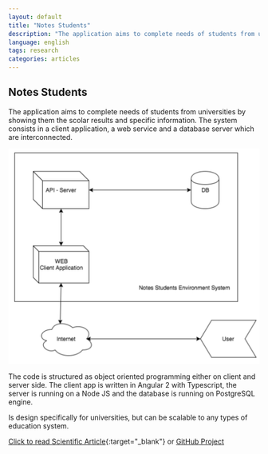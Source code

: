 ```yaml
---
layout: default
title: "Notes Students"
description: "The application aims to complete needs of students from universities by showing them the scolar results and specific information. The system consists in a client application, a web service and a database server which are interconnected."
language: english
tags: research
categories: articles
---
```


## Notes Students

The application aims to complete needs of students from universities by showing them the scolar results and specific information. The system consists in a client application, a web service and a database server which are interconnected.

![Notes students image](/media/note-students.png)

The code is structured as object oriented programming either on client and server side. The client app is written in Angular 2 with Typescript, the server is running on a Node JS and the database is running on PostgreSQL engine.

Is design specifically for universities, but can be scalable to any types of education system.

[Click to read Scientific Article](https://docs.google.com/document/d/e/2PACX-1vQnqK2pN3mQEcpvpe7xz0X4wXtII5i2Vf4DSluPjFecul4KdumBFU-V7yVsr8W4loBwRxRIU8dE4uxe/pub){:target="_blank"} or [GitHub Project <i class="fab fa-github"></i>](https://github.com/boobo94/notes-student)